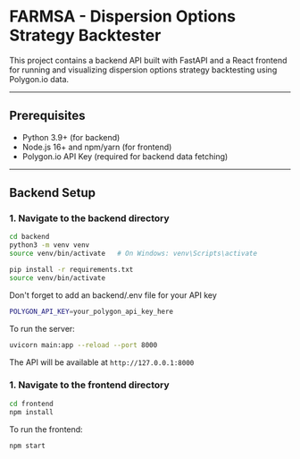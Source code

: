 # FARMSA - Dispersion Options Strategy Backtester

This project contains a backend API built with FastAPI and a React frontend for running and visualizing dispersion options strategy backtesting using Polygon.io data.

---

## Prerequisites

- Python 3.9+ (for backend)
- Node.js 16+ and npm/yarn (for frontend)
- Polygon.io API Key (required for backend data fetching)

---

## Backend Setup

### 1. Navigate to the backend directory

```bash
cd backend
python3 -m venv venv
source venv/bin/activate   # On Windows: venv\Scripts\activate

pip install -r requirements.txt
source venv/bin/activate
```

Don't forget to add an backend/.env file for your API key

```bash
POLYGON_API_KEY=your_polygon_api_key_here
```
To run the server: 
```bash
uvicorn main:app --reload --port 8000
```
The API will be available at ```http://127.0.0.1:8000 ```

### 1. Navigate to the frontend directory

```bash
cd frontend
npm install
```

To run the frontend: 
```bash
npm start
```
